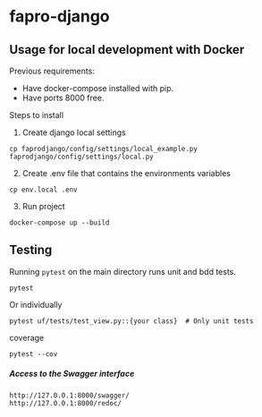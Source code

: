 # fapro-django

## Usage for local development with Docker

Previous requirements:

- Have docker-compose installed with pip.
- Have ports 8000 free.

Steps to install

1. Create django local settings

```
cp faprodjango/config/settings/local_example.py faprodjango/config/settings/local.py
```

2. Create .env file that contains the environments variables

```
cp env.local .env
```

3. Run project

```
docker-compose up --build
```

## Testing

Running `pytest` on the main directory runs unit and bdd tests.

    pytest

Or individually

    pytest uf/tests/test_view.py::{your class}  # Only unit tests

coverage
```
pytest --cov
```

##### Access to the Swagger interface

```
http://127.0.0.1:8000/swagger/
http://127.0.0.1:8000/redoc/
```
